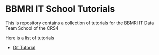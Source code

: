# BBMRI IT School Tutorials

This is repository contains a collection of tutorials for the BBMRI IT Data Team School of the CRS4

Here is a list of tutorials

- [Git Tutorial](./tutorial-git/Git_Tutorial.md)

